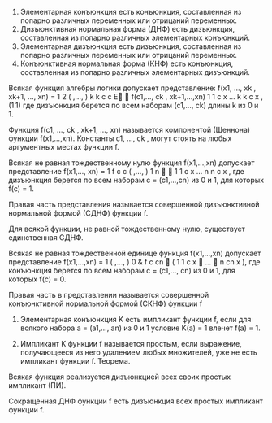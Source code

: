 1. Элементарная конъюнкция есть конъюнкция, составленная из попарно различных переменных или отрицаний переменных. 
2. Дизъюнктивная нормальная форма (ДНФ) есть дизъюнкция, составленная из попарно различных элементарных конъюнкций. 
3. Элементарная дизъюнкция есть дизъюнкция, составленная из попарно различных переменных или отрицаний переменных. 
4. Конъюнктивная нормальная форма (КНФ) есть конъюнкция, составленная из попарно различных элементарных дизъюнкций.

Всякая функция алгебры логики допускает представление: f(x1, ..., xk , xk+1, ..., xn) = 1 2 ( ,..., ) k k c c E  f(c1,..., ck , xk+1,...,xn) 1 1 c x ... k k c x , (1.1) где дизъюнкция берется по всем наборам (c1,..., ck) длины k из 0 и 1. 

Функция f(c1, ..., ck , xk+1, ..., xn) называется компонентой (Шеннона) функции f(x1,...,xn). Константы c1, ..., ck , могут стоять на любых аргументных местах функции f. 

Всякая не равная тождественному нулю функция f(x1,...,xn) допускает представление f(x1,..., xn) = 1 f c c ( ,..., ) 1 n   1 1 c x ... n n c x , где дизъюнкция берется по всем наборам c = (c1,...,cn) из 0 и 1, для которых f(c) = 1. 

Правая часть представления называется совершенной дизъюнктивной нормальной формой (СДНФ) функции f. 

Для всякой функции, не равной тождественному нулю, существует единственная СДНФ. 

Всякая не равная тождественной единице функция f(x1,...,xn) допускает представление f(x1,...,xn) = 1 ( ,..., ) 0 & f c cn  ( 1 1 c x  ...  n cn x ), где конъюнкция берется по всем наборам c = (c1,..., cn) из 0 и 1, для которых f(c) = 0. 

Правая часть в представлении называется совершенной конъюнктивной нормальной формой (СКНФ) функции f 

1. Элементарная конъюнкция K есть импликант функции f, если для всякого набора a = (a1,..., an) из 0 и 1 условие K(a) = 1 влечет f(a) = 1. 

2. Импликант K функции f называется простым, если выражение, получающееся из него удалением любых множителей, уже не есть импликант функции f. Теорема. 

Всякая функция реализуется дизъюнкцией всех своих простых импликант (ПИ). 
 
Сокращенная ДНФ функции f есть дизъюнкция всех простых импликант функции f.